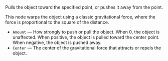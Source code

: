 Pulls the object toward the specified point, or pushes it away from the point.

This node warps the object using a classic gravitational force, where the force is proportional to the square of the distance.

   - `Amount` — How strongly to push or pull the object.  When 0, the object is unaffected.  When positive, the object is pulled toward the center point.  When negative, the object is pushed away.
   - `Center` — The center of the gravitational force that attracts or repels the object.
